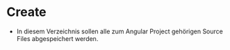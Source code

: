 # Create
- In diesem Verzeichnis sollen alle zum Angular Project gehörigen Source Files abgespeichert werden. 